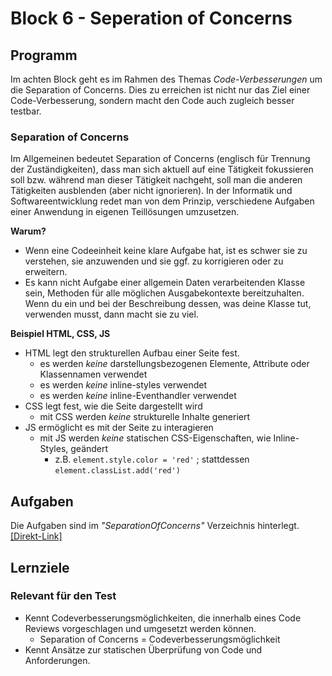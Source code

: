 # Block 6 - Seperation of Concerns

## Programm

Im achten Block geht es im Rahmen des Themas _Code-Verbesserungen_ um die Separation of Concerns. Dies zu erreichen ist nicht nur das Ziel einer Code-Verbesserung, sondern macht den Code auch zugleich besser testbar.

### Separation of Concerns

Im Allgemeinen bedeutet Separation of Concerns (englisch für Trennung der Zuständigkeiten), dass man sich aktuell auf eine Tätigkeit fokussieren soll bzw. während man dieser Tätigkeit nachgeht, soll man die anderen Tätigkeiten ausblenden (aber nicht ignorieren). In der Informatik und Softwareentwicklung redet man von dem Prinzip, verschiedene Aufgaben einer Anwendung in eigenen Teillösungen umzusetzen.

**Warum?**

- Wenn eine Codeeinheit keine klare Aufgabe hat, ist es schwer sie zu verstehen, sie anzuwenden und sie ggf. zu korrigieren oder zu erweitern.
- Es kann nicht Aufgabe einer allgemein Daten verarbeitenden Klasse sein, Methoden für alle möglichen Ausgabekontexte bereitzuhalten. Wenn du ein und bei der Beschreibung dessen, was deine Klasse tut, verwenden musst, dann macht sie zu viel.

**Beispiel HTML, CSS, JS**

- HTML legt den strukturellen Aufbau einer Seite fest.
  - es werden _keine_ darstellungsbezogenen Elemente, Attribute oder Klassennamen verwendet
  - es werden _keine_ inline-styles verwendet
  - es werden _keine_ inline-Eventhandler verwendet
- CSS legt fest, wie die Seite dargestellt wird
  - mit CSS werden _keine_ strukturelle Inhalte generiert
- JS ermöglicht es mit der Seite zu interagieren
  - mit JS werden _keine_ statischen CSS-Eigenschaften, wie Inline-Styles, geändert
    - z.B. `element.style.color = 'red'` ; stattdessen `element.classList.add('red')`

## Aufgaben

Die Aufgaben sind im _"SeparationOfConcerns"_ Verzeichnis hinterlegt. [[Direkt-Link]](../Tasks/SeparationOfConcerns/Aufgaben.md)

## Lernziele

### Relevant für den Test

- Kennt Codeverbesserungsmöglichkeiten, die innerhalb eines Code Reviews vorgeschlagen und umgesetzt werden können.
  - Separation of Concerns = Codeverbesserungsmöglichkeit
- Kennt Ansätze zur statischen Überprüfung von Code und Anforderungen.